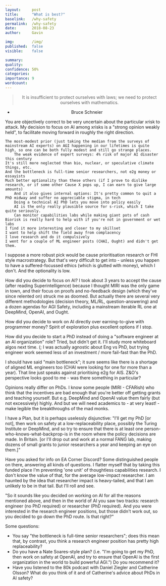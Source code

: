 ```yaml
---
layout:     post
title:      "What is best?"
baselink:   /why-safety
permalink:  /why-safety
date:       2018-08-23
author:     Gavin

img:        /img/
published:  false
visible:    false

summary:    
quality:    
confidence: 50%
categories: 
importance: 9
wordcount:      
---
```


<center>

> It is insufficient to protect ourselves with laws; we need to protect ourselves with mathematics.

- Bruce Schneier

</center>

You are objectively correct to be very uncertain about the particular xrisk to attack. My decision to focus on AI among xrisks is a "strong opinion weakly held", to facilitate moving forward in roughly the right direction.

    The most-modest prior (just taking the median from the surveys of mainstream AI experts) on AGI happening in our lifetimes is quite high, so one can be both fully modest and still go strange places.
        The weak evidence of expert surveys: 4% risk of major AI disaster this century
    It's still more neglected than bio, nuclear, or speculative climate things, etc.
    And the bottleneck is full-time senior researchers, not e2g money or essayists
    Much better optionality than these others (if I prove to dislike research, or if some other Cause X pops up, I can earn to give large amounts)
        And it also gives internal options: It's pretty common to quit a PhD midway and suffer no appreciable stigma, in tech
        Doing a technical AI PhD lets you move into policy easily
        AI is the only really plausible source for s-risk, which I take quite seriously.
        Can monitor capabilities labs while making giant pots of cash
    Biorisk is really hard to help with if you're not in government or wet labs
    I find it more interesting and closer to my skillset
    I want to help shift the field away from complacency
    I love research and do it compulsively
    I went for a couple of ML engineer posts (CHAI, Ought) and didn't get them.

I suppose a more robust pick would be cause prioritisation research or FHI style macrostrategy. But that's very difficult to get into - unless you happen to have a suffered-focussed ethics (which is glutted with money), which I don't. And the optionality is low.

How did you decide to focus on AI?
I took about 3 years to accept the cause (after reading Superintelligence) because I thought MIRI was the only game in town, and their focus on proofs and no-feedback design (which they've since relented on) struck me as doomed. But actually there are several very different methodologies (decision theory, ML/RL, question-answering) and a dozen agendas for AGI Safety, including a mainstream iterable RL one at DeepMind, OpenAI, and Ought.

How did you decide to work on AI directly over earning-to-give with programmer money?
Spirit of exploration plus excellent options if I stop.

How did you decide to start a PhD instead of doing a "software engineer at an AI organization" role?
Tried, but didn't get it. I'll study more whiteboard algos next time. (;
I was actually agnostic about Eng vs PhD, but trying engineer work seemed less of an investment / more fail-fast than the PhD.

I should have said "main bottleneck"; it sure seems like there is a shortage of aligned ML engineers too (CHAI were looking for one for more than a year). That line just speaks against prioritising e2g for AIS. Z&O's perspective looks good to me - was there something in particular?

Opinions really differ on PhDs. I know some people (MIRI - CFARish) who think that the incentives are bad enough that you're better off getting grants and teaching yourself. But e.g. DeepMind and OpenAI value them fairly (but not excessively) highly. And but we will need academics to - at very least! - make legible the breakthroughs of the mad monks.

I have a Plan, but it is perhaps uselessly disjunctive: "I'll get my PhD [or not], then work on safety at a low-replaceability place, possibly the Turing Institute or DeepMind, and so try to ensure that there is at least one person-who-knows-what-backprop-is in the room where the policy decisions are made. In Britain. [or I'll drop out and work at a normal FANG lab, making dozens of small grants to junior researchers a year and keeping an eye on them.]"

Have you asked for info on EA Corner Discord? Some distinguished people on there, answering all kinds of questions.
I flatter myself that by taking this funded place I'm preventing 'one unit' of thoughtless capabilities research. I don't know the value of that, for the average low-impact researcher.
I am haunted by the idea that researcher impact is heavy-tailed, and that I am unlikely to be in that tail. But I'll roll and see.


"So it sounds like you decided on working on AI for all the reasons mentioned above, and then in the world of AI you saw two tracks: research engineer (no PhD required) or researcher (PhD required). And you were interested in the research engineer positions, but those didn't work out, so you decided to go down the PhD route. Is that right?"

Some questions:
- You say "the bottleneck is full-time senior researchers"; does this mean that, by contrast, you think a research engineer position has pretty high replaceability?
- Do you have a Nate Soares-style plan? (i.e. "I'm going to get my PhD, then work on safety at OpenAI, and try to ensure that OpenAI is the first organization in the world to build powerful AGI.") Do you recommend it?
- Have you listened to the 80k podcast with Daniel Ziegler and Catherine Olsson? What do you think of it and of Catherine's advice about PhDs in AI safety?
